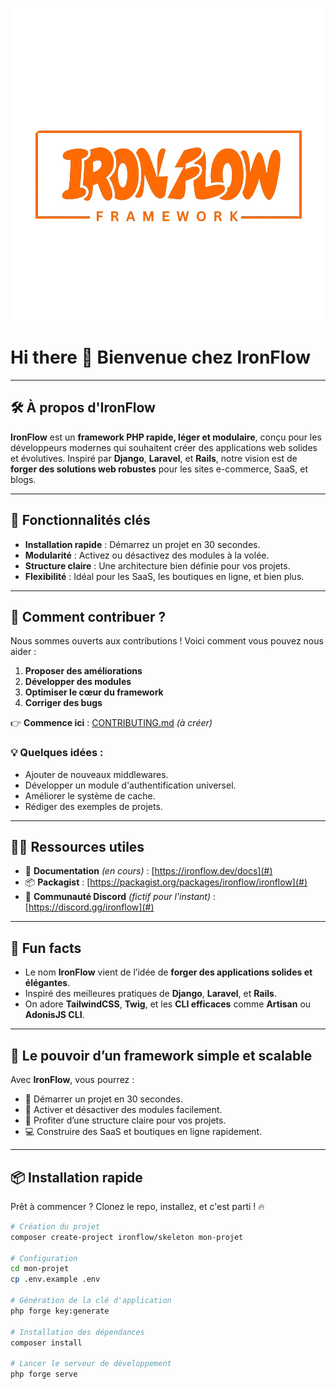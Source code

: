 ![IronFlow Logo](../Ironflow.png)

# Hi there 👋 Bienvenue chez **IronFlow**

---

## 🛠️ À propos d'IronFlow

**IronFlow** est un **framework PHP rapide, léger et modulaire**, conçu pour les développeurs modernes qui souhaitent créer des applications web solides et évolutives. Inspiré par **Django**, **Laravel**, et **Rails**, notre vision est de **forger des solutions web robustes** pour les sites e-commerce, SaaS, et blogs.

---

## 🚀 Fonctionnalités clés

- **Installation rapide** : Démarrez un projet en 30 secondes.
- **Modularité** : Activez ou désactivez des modules à la volée.
- **Structure claire** : Une architecture bien définie pour vos projets.
- **Flexibilité** : Idéal pour les SaaS, les boutiques en ligne, et bien plus.

---

## 🌈 Comment contribuer ?

Nous sommes ouverts aux contributions ! Voici comment vous pouvez nous aider :
1. **Proposer des améliorations**  
2. **Développer des modules**  
3. **Optimiser le cœur du framework**  
4. **Corriger des bugs**  

👉 **Commence ici** : [CONTRIBUTING.md](CONTRIBUTING.md) *(à créer)*

### 💡 Quelques idées :
- Ajouter de nouveaux middlewares.
- Développer un module d'authentification universel.
- Améliorer le système de cache.
- Rédiger des exemples de projets.

---

## 👩‍💻 Ressources utiles

- 📖 **Documentation** *(en cours)* : [https://ironflow.dev/docs](#)  
- 📦 **Packagist** : [https://packagist.org/packages/ironflow/ironflow](#)  
- 📣 **Communauté Discord** *(fictif pour l'instant)* : [https://discord.gg/ironflow](#)

---

## 🍿 Fun facts

- Le nom **IronFlow** vient de l’idée de **forger des applications solides et élégantes**.
- Inspiré des meilleures pratiques de **Django**, **Laravel**, et **Rails**.
- On adore **TailwindCSS**, **Twig**, et les **CLI efficaces** comme **Artisan** ou **AdonisJS CLI**.

---

## 🧙 Le pouvoir d’un framework simple et scalable

Avec **IronFlow**, vous pourrez :
- 🚀 Démarrer un projet en 30 secondes.  
- 🔧 Activer et désactiver des modules facilement.  
- 📐 Profiter d’une structure claire pour vos projets.  
- 💻 Construire des SaaS et boutiques en ligne rapidement.  

---

## 📦 Installation rapide

Prêt à commencer ? Clonez le repo, installez, et c'est parti ! 🔥

```bash
# Création du projet
composer create-project ironflow/skeleton mon-projet

# Configuration
cd mon-projet
cp .env.example .env

# Génération de la clé d'application
php forge key:generate

# Installation des dépendances
composer install

# Lancer le serveur de développement
php forge serve
```
